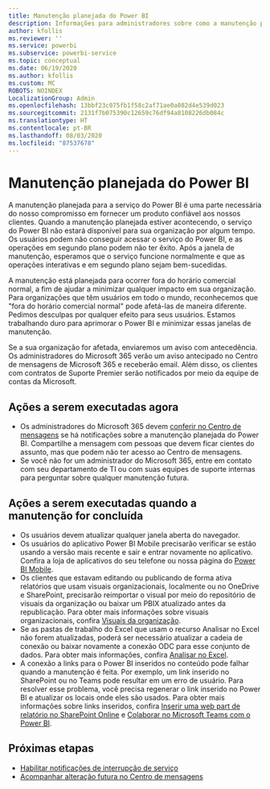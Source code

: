 ```yaml
---
title: Manutenção planejada do Power BI
description: Informações para administradores sobre como a manutenção planejada para o Power BI afeta a organização e as próximas etapas que eles podem precisar executar.
author: kfollis
ms.reviewer: ''
ms.service: powerbi
ms.subservice: powerbi-service
ms.topic: conceptual
ms.date: 06/19/2020
ms.author: kfollis
ms.custom: MC
ROBOTS: NOINDEX
LocalizationGroup: Admin
ms.openlocfilehash: 13bbf23c075fb1f58c2af71ae0a082d4e539d023
ms.sourcegitcommit: 2131f7b075390c12659c76df94a8108226db084c
ms.translationtype: HT
ms.contentlocale: pt-BR
ms.lasthandoff: 08/03/2020
ms.locfileid: "87537678"
---
```

# <a name="power-bi-planned-maintenance"></a>Manutenção planejada do Power BI

A manutenção planejada para a serviço do Power BI é uma parte necessária do nosso compromisso em fornecer um produto confiável aos nossos clientes. Quando a manutenção planejada estiver acontecendo, o serviço do Power BI não estará disponível para sua organização por algum tempo. Os usuários podem não conseguir acessar o serviço do Power BI, e as operações em segundo plano podem não ter êxito. Após a janela de manutenção, esperamos que o serviço funcione normalmente e que as operações interativas e em segundo plano sejam bem-sucedidas.  

A manutenção está planejada para ocorrer fora do horário comercial normal, a fim de ajudar a minimizar qualquer impacto em sua organização. Para organizações que têm usuários em todo o mundo, reconhecemos que "fora do horário comercial normal" pode afetá-las de maneira diferente. Pedimos desculpas por qualquer efeito para seus usuários. Estamos trabalhando duro para aprimorar o Power BI e minimizar essas janelas de manutenção.

Se a sua organização for afetada, enviaremos um aviso com antecedência. Os administradores do Microsoft 365 verão um aviso antecipado no Centro de mensagens de Microsoft 365 e receberão email. Além disso, os clientes com contratos de Suporte Premier serão notificados por meio da equipe de contas da Microsoft.

## <a name="actions-to-take-now"></a>Ações a serem executadas agora

* Os administradores do Microsoft 365 devem [conferir no Centro de mensagens](https://admin.microsoft.com/Adminportal/Home#/MessageCenter) se há notificações sobre a manutenção planejada do Power BI. Compartilhe a mensagem com pessoas que devem ficar cientes do assunto, mas que podem não ter acesso ao Centro de mensagens.
* Se você não for um administrador do Microsoft 365, entre em contato com seu departamento de TI ou com suas equipes de suporte internas para perguntar sobre qualquer manutenção futura.

## <a name="actions-to-take-when-maintenance-is-complete"></a>Ações a serem executadas quando a manutenção for concluída

* Os usuários devem atualizar qualquer janela aberta do navegador.
* Os usuários do aplicativo Power BI Mobile precisarão verificar se estão usando a versão mais recente e sair e entrar novamente no aplicativo. Confira a loja de aplicativos do seu telefone ou nossa página do [Power BI Mobile](https://powerbi.microsoft.com/mobile/).
* Os clientes que estavam editando ou publicando de forma ativa relatórios que usam visuais organizacionais, localmente ou no OneDrive e SharePoint, precisarão reimportar o visual por meio do repositório de visuais da organização ou baixar um PBIX atualizado antes da republicação. Para obter mais informações sobre visuais organizacionais, confira [Visuais da organização](organizational-visuals.md).
* Se as pastas de trabalho do Excel que usam o recurso Analisar no Excel não forem atualizadas, poderá ser necessário atualizar a cadeia de conexão ou baixar novamente a conexão ODC para esse conjunto de dados. Para obter mais informações, confira [Analisar no Excel](../collaborate-share/service-analyze-in-excel.md#connect-to-power-bi-data).
* A conexão a links para o Power BI inseridos no conteúdo pode falhar quando a manutenção é feita. Por exemplo, um link inserido no SharePoint ou no Teams pode resultar em um erro de usuário. Para resolver esse problema, você precisa regenerar o link inserido no Power BI e atualizar os locais onde eles são usados. Para obter mais informações sobre links inseridos, confira [Inserir uma web part de relatório no SharePoint Online](../collaborate-share/service-embed-report-spo.md) e [Colaborar no Microsoft Teams com o Power BI](../collaborate-share/service-collaborate-microsoft-teams.md).

## <a name="next-steps"></a>Próximas etapas

* [Habilitar notificações de interrupção de serviço](service-interruption-notifications.md)
* [Acompanhar alteração futura no Centro de mensagens](https://docs.microsoft.com/microsoft-365/admin/manage/message-center?view=o365-worldwide)
